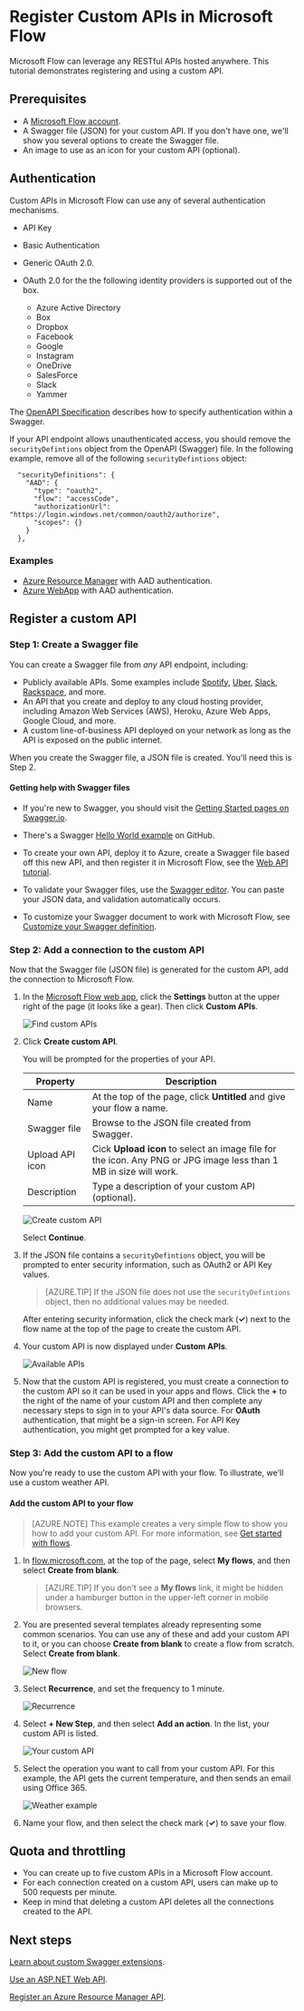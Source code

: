 <properties
	pageTitle="Register Custom APIs in Microsoft Flow | Microsoft PowerApps"
	description="Register Custom APIs in Microsoft Flow using Swagger and OAuth."
	services=""
    suite="flow"
	documentationCenter=""
	authors="msftman"
	manager="anneta"
	editor=""/>

<tags
   ms.service="flow"
   ms.devlang="na"
   ms.topic="article"
   ms.tgt_pltfrm="na"
   ms.workload="na"
   ms.date="12/06/2016"
   ms.author="deonhe"/>

# Register Custom APIs in Microsoft Flow

Microsoft Flow can leverage any RESTful APIs hosted anywhere.  This tutorial demonstrates registering and using a custom API.

## Prerequisites

- A [Microsoft Flow account](https://flow.microsoft.com).
- A Swagger file (JSON) for your custom API. If you don't have one, we'll show you several options to create the Swagger file.
- An image to use as an icon for your custom API (optional).


## Authentication

Custom APIs in Microsoft Flow can use any of several authentication mechanisms.

- API Key
- Basic Authentication
- Generic OAuth 2.0. 
- OAuth 2.0 for the the following identity providers is supported out of the box.

	- Azure Active Directory
	- Box
	- Dropbox
	- Facebook
	- Google
	- Instagram
	- OneDrive
	- SalesForce
	- Slack
	- Yammer


The [OpenAPI Specification](https://github.com/OAI/OpenAPI-Specification/blob/master/versions/2.0.md#securityDefinitionsObject) describes how to specify authentication within a Swagger.

If your API endpoint allows unauthenticated access, you should remove the ```securityDefintions``` object from the OpenAPI (Swagger) file. In the following example, remove all of the following ```securityDefintions``` object:

```
  "securityDefinitions": {
    "AAD": {
      "type": "oauth2",
      "flow": "accessCode",
      "authorizationUrl": "https://login.windows.net/common/oauth2/authorize",
      "scopes": {}
    }
  },
```

### Examples
* [Azure Resource Manager](customapi-azure-resource-manager-tutorial.md) with AAD authentication.
* [Azure WebApp](customapi-web-api-tutorial.md) with AAD authentication.

## Register a custom API

### Step 1: Create a Swagger file

You can create a Swagger file from *any* API endpoint, including:

- Publicly available APIs. Some examples include [Spotify](https://developer.spotify.com/), [Uber](https://developer.uber.com/), [Slack](https://api.slack.com/), [Rackspace](http://docs.rackspace.com/), and more.
- An API that you create and deploy to any cloud hosting provider, including Amazon Web Services (AWS), Heroku, Azure Web Apps, Google Cloud, and more.  
- A custom line-of-business API deployed on your network as long as the API is exposed on the public internet.

When you create the Swagger file, a JSON file is created.  You'll need this is Step 2.

#### Getting help with Swagger files

- If you're new to Swagger, you should visit the [Getting Started pages on Swagger.io](http://swagger.io/getting-started/).

-  There's a Swagger [Hello World example](https://github.com/OAI/OpenAPI-Specification/wiki/Hello-World-Sample) on GitHub.

- To create your own API, deploy it to Azure, create a Swagger file based off this new API, and then register it in Microsoft Flow, see the [Web API tutorial](customapi-web-api-tutorial.md).

- To validate your Swagger files, use the [Swagger editor](http://editor.swagger.io/#/). You can paste your JSON data, and validation automatically occurs.

- To customize your Swagger document to work with Microsoft Flow, see [Customize your Swagger definition](customapi-how-to-swagger.md).

### Step 2: Add a connection to the custom API

Now that the Swagger file (JSON file) is generated for the custom API, add the connection to Microsoft Flow.

1. In the [Microsoft Flow web app](https://flow.microsoft.com/), click the **Settings** button at the upper right of the page (it looks like a gear).  Then click **Custom APIs**.

	![Find custom APIs](./media/register-custom-api/finding-custom-apis.png)  

2. Click **Create custom API**.  

	You will be prompted for the properties of your API.  

	| Property | Description |
	|----------|-------------|
	| Name | At the top of the page, click **Untitled** and give your flow a name. |
	| Swagger file | Browse to the JSON file created from Swagger. |
	| Upload API icon | Cick **Upload icon** to select an image file for the icon. Any PNG or JPG image less than 1 MB in size will work. |
	| Description | Type a description of your custom API (optional). |

	![Create custom API](./media/register-custom-api/create-custom-api.png)  

	Select **Continue**.

3. If the JSON file contains a ```securityDefintions``` object, you will be prompted to enter security information, such as OAuth2 or API Key values.

	>[AZURE.TIP] If the JSON file does not use the ```securityDefintions``` object, then no additional values may be needed.

	After entering security information, click the check mark (**&#x2713;**) next to the flow name at the top of the page to create the custom API.

4. Your custom API is now displayed under **Custom APIs**.

	![Available APIs](./media/register-custom-api/list-custom-apis.png)  

5. Now that the custom API is registered, you must create a connection to the custom API so it can be used in your apps and flows.  Click the **+** to the right of the name of your custom API and then complete any necessary steps to sign in to your API's data source.  For **OAuth** authentication, that might be a sign-in screen.  For API Key authentication, you might get prompted for a key value.

### Step 3: Add the custom API to a flow

Now you're ready to use the custom API with your flow. To illustrate, we'll use a custom weather API.

#### Add the custom API to your flow

>[AZURE.NOTE] This example creates a very simple flow to show you how to add your custom API. For more information, see [Get started with flows](./get-started-logic-flow.md).

1. In [flow.microsoft.com](https://flow.microsoft.com), at the top of the page, select **My flows**, and then select **Create from blank**.

	>[AZURE.TIP] If you don't see a **My flows** link, it might be hidden under a hamburger button in the upper-left corner in mobile browsers.

2. You are presented several templates already representing some common scenarios. You can use any of these and add your custom API to it, or you can choose **Create from blank** to create a flow from scratch.  Select **Create from blank**.

	![New flow](./media/register-custom-api/createfromblank.png)   

4. Select **Recurrence**, and set the frequency to 1 minute.

	![Recurrence](./media/register-custom-api/logicrecurrence.png)  	

5. Select **+ New Step**, and then select **Add an action**. In the list, your custom API is listed.

	![Your custom API](./media/register-custom-api/logicflow.png)

6. Select the operation you want to call from your custom API.  For this example, the API gets the current temperature, and then sends an email using Office 365.

	![Weather example](./media/register-custom-api/logicflowexample.png)

7. Name your flow, and then select the check mark (**&#x2713;**) to save your flow.

## Quota and throttling

- You can create up to five custom APIs in a Microsoft Flow account.
- For each connection created on a custom API, users can make up to 500 requests per minute.
- Keep in mind that deleting a custom API deletes all the connections created to the API.

## Next steps

[Learn about custom Swagger extensions](customapi-how-to-swagger.md).

[Use an ASP.NET Web API](customapi-web-api-tutorial.md).

[Register an Azure Resource Manager API](customapi-azure-resource-manager-tutorial.md).
